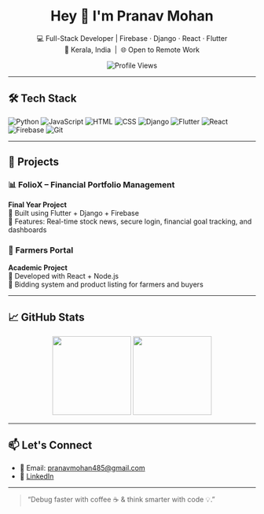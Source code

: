 <h1 align="center">Hey 👋 I'm Pranav Mohan</h1>

<p align="center">
💻 Full-Stack Developer | Firebase · Django · React · Flutter <br>
📍 Kerala, India &nbsp;|&nbsp; 🌐 Open to Remote Work
</p>

<p align="center">
  <img src="https://komarev.com/ghpvc/?username=pranavmohan485&label=Profile%20views&color=0e75b6&style=flat" alt="Profile Views" />
</p>

---

## 🛠 Tech Stack

![Python](https://img.shields.io/badge/Python-3776AB?style=flat&logo=python&logoColor=white)
![JavaScript](https://img.shields.io/badge/JavaScript-F7DF1E?style=flat&logo=javascript&logoColor=black)
![HTML](https://img.shields.io/badge/HTML5-E34F26?style=flat&logo=html5&logoColor=white)
![CSS](https://img.shields.io/badge/CSS3-1572B6?style=flat&logo=css3&logoColor=white)
![Django](https://img.shields.io/badge/Django-092E20?style=flat&logo=django&logoColor=white)
![Flutter](https://img.shields.io/badge/Flutter-02569B?style=flat&logo=flutter&logoColor=white)
![React](https://img.shields.io/badge/React-20232A?style=flat&logo=react&logoColor=61DAFB)
![Firebase](https://img.shields.io/badge/Firebase-FFCA28?style=flat&logo=firebase&logoColor=black)
![Git](https://img.shields.io/badge/Git-F05032?style=flat&logo=git&logoColor=white)

---

## 🚀 Projects

### 📊 FolioX – Financial Portfolio Management
**Final Year Project**  
🔹 Built using Flutter + Django + Firebase  
🔹 Features: Real-time stock news, secure login, financial goal tracking, and dashboards

### 🌾 Farmers Portal  
**Academic Project**  
🔹 Developed with React + Node.js  
🔹 Bidding system and product listing for farmers and buyers

---

## 📈 GitHub Stats

<p align="center">
  <img src="https://github-readme-stats.vercel.app/api?username=chinzz2024&show_icons=true&theme=default" height="160" />
  <img src="https://github-readme-stats.vercel.app/api/top-langs/?username=chinzz2024&layout=compact&theme=default" height="160" />
</p>

---

## 📫 Let's Connect

- 📧 Email: pranavmohan485@gmail.com  
- 🔗 [LinkedIn](https://linkedin.com/in/pranav-mohan-083245239)

---

> “Debug faster with coffee ☕ & think smarter with code 💡.”

